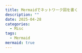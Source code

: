 ```yaml
---
title: Mermaidでネットワーク図を書く
description: ""
date: 2025-04-28
categories: 
  - Misc
tags: 
  - Mermaid
mermaid: true
---
```

